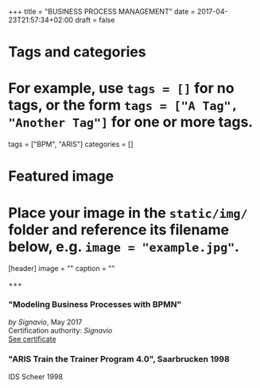 +++
title = "BUSINESS PROCESS MANAGEMENT"
date = 2017-04-23T21:57:34+02:00
draft = false

# Tags and categories
# For example, use `tags = []` for no tags, or the form `tags = ["A Tag", "Another Tag"]` for one or more tags.
tags = ["BPM", "ARIS"]
categories = []

# Featured image
# Place your image in the `static/img/` folder and reference its filename below, e.g. `image = "example.jpg"`.
[header]
image = ""
caption = ""

+++
### "Modeling Business Processes with BPMN"
*by Signavio*, May 2017  
Certification authority: *Signavio*  
[See certificate](https://mooc.house/verify/xolos-dyroc-lidic-lebyk-mesup)


### "ARIS Train the Trainer Program 4.0",  Saarbrucken 1998 
IDS Scheer 1998  